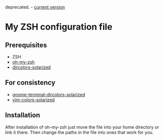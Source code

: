 deprecated. - [current version](https://github.com/naibaf0/dotfiles)

My ZSH configuration file
=========================

Prerequisites
------------

- ZSH
- [oh-my-zsh](https://github.com/robbyrussell/oh-my-zsh)
- [dircolors-solarized](https://github.com/seebi/dircolors-solarized)
 
For consistency
---------------

- [gnome-terminal-dircolors-solarized](https://github.com/Anthony25/gnome-terminal-colors-solarized)
- [vim-colors-solarized](https://github.com/altercation/vim-colors-solarized)
 
Installation
------------

After installation of oh-my-zsh just move the file into your home directory or link it there.
Then change the paths in the file into ones that work for you.
